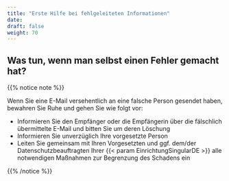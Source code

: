 ```yaml
---
title: "Erste Hilfe bei fehlgeleiteten Informationen"
date: 
draft: false
weight: 70
---
```


## Was tun, wenn man selbst einen Fehler gemacht hat?

{{% notice note %}}

Wenn Sie eine E-Mail versehentlich an eine falsche Person gesendet haben, bewahren Sie Ruhe und gehen Sie wie folgt vor:

- Informieren Sie den Empfänger oder die Empfängerin über die fälschlich übermittelte E-Mail und bitten Sie um deren Löschung
- Informieren Sie unverzüglich Ihre vorgesetzte Person
- Leiten Sie gemeinsam mit Ihren Vorgesetzten und ggf. dem/der Datenschutzbeauftragten Ihrer {{< param EinrichtungSingularDE >}} alle notwendigen Maßnahmen zur Begrenzung des Schadens ein

{{% /notice %}}